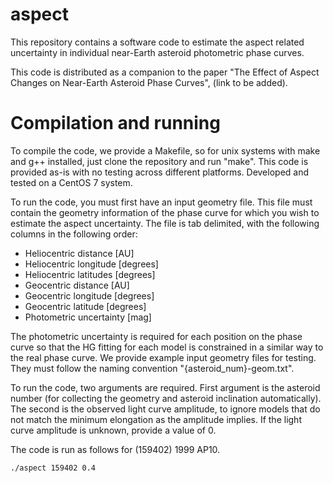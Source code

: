 # aspect
This repository contains a software code to estimate the aspect related uncertainty in individual near-Earth asteroid photometric phase curves.

This code is distributed as a companion to the paper "The Effect of Aspect Changes on Near-Earth Asteroid Phase Curves", (link to be added). 

# Compilation and running

To compile the code, we provide a Makefile, so for unix systems with make and g++ installed, just clone the repository and run "make".
This code is provided as-is with no testing across different platforms.
Developed and tested on a CentOS 7 system.

To run the code, you must first have an input geometry file.
This file must contain the geometry information of the phase curve for which you wish to estimate the aspect uncertainty.
The file is tab delimited, with the following columns in the following order:

* Heliocentric distance [AU]
* Heliocentric longitude [degrees]
* Heliocentric latitudes [degrees]
* Geocentric distance [AU]
* Geocentric longitude [degrees]
* Geocentric latitude [degrees]
* Photometric uncertainty [mag]

The photometric uncertainty is required for each position on the phase curve so that the HG fitting for each model is constrained in a similar way to the real phase curve.
We provide example input geometry files for testing.
They must follow the naming convention "{asteroid_num}-geom.txt".

To run the code, two arguments are required.
First argument is the asteroid number (for collecting the geometry and asteroid inclination automatically).
The second is the observed light curve amplitude, to ignore models that do not match the minimum elongation as the amplitude implies.
If the light curve amplitude is unknown, provide a value of 0.

The code is run as follows for (159402) 1999 AP10.

    ./aspect 159402 0.4
